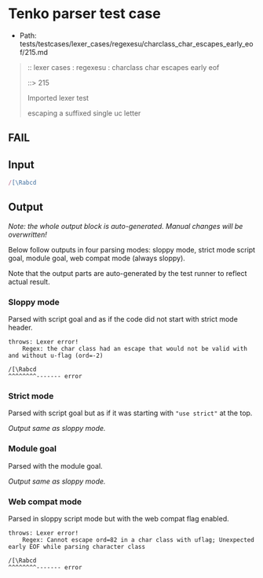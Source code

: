 # Tenko parser test case

- Path: tests/testcases/lexer_cases/regexesu/charclass_char_escapes_early_eof/215.md

> :: lexer cases : regexesu : charclass char escapes early eof
>
> ::> 215
>
> Imported lexer test
>
> escaping a suffixed single uc letter

## FAIL

## Input

`````js
/[\Rabcd
`````

## Output

_Note: the whole output block is auto-generated. Manual changes will be overwritten!_

Below follow outputs in four parsing modes: sloppy mode, strict mode script goal, module goal, web compat mode (always sloppy).

Note that the output parts are auto-generated by the test runner to reflect actual result.

### Sloppy mode

Parsed with script goal and as if the code did not start with strict mode header.

`````
throws: Lexer error!
    Regex: the char class had an escape that would not be valid with and without u-flag (ord=-2)

/[\Rabcd
^^^^^^^^------- error
`````

### Strict mode

Parsed with script goal but as if it was starting with `"use strict"` at the top.

_Output same as sloppy mode._

### Module goal

Parsed with the module goal.

_Output same as sloppy mode._

### Web compat mode

Parsed in sloppy script mode but with the web compat flag enabled.

`````
throws: Lexer error!
    Regex: Cannot escape ord=82 in a char class with uflag; Unexpected early EOF while parsing character class

/[\Rabcd
^^^^^^^^------- error
`````

